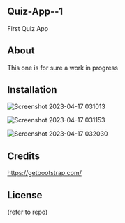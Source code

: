 ## Quiz-App--1
First Quiz App

## About
This one is for sure a work in progress

## Installation

![Screenshot 2023-04-17 031013](https://user-images.githubusercontent.com/125165568/232417550-ea4f3a91-0614-4b72-8a1a-88f0c9bdc90c.png)


![Screenshot 2023-04-17 031153](https://user-images.githubusercontent.com/125165568/232417591-c59be322-d3b6-4088-919c-50554a4d69a7.png)


![Screenshot 2023-04-17 032030](https://user-images.githubusercontent.com/125165568/232417616-da1f4fd4-4cb0-4e07-a5fa-ef41ce24b585.png)



## Credits

https://getbootstrap.com/


## License

(refer to repo)




